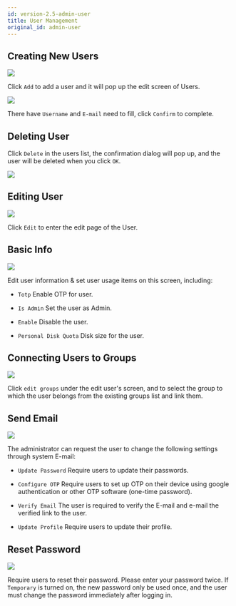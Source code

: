 ```yaml
---
id: version-2.5-admin-user
title: User Management
original_id: admin-user
---
```


## Creating New Users

![](assets/user_6.png)

Click `Add` to add a user and it will pop up the edit screen of Users.

![](assets/user_4.png)

There have `Username` and `E-mail` need to fill, click `Confirm` to complete.

## Deleting User

Click `Delete` in the users list, the confirmation dialog will pop up, and the user will be deleted when you click `OK`.

![](assets/user_10.png)

## Editing User

![](assets/user_7.png)

Click `Edit` to enter the edit page of the User.

## Basic Info

![](assets/user_5.png)

Edit user information & set user usage items on this screen, including:

+ `Totp` Enable OTP for user.

+ `Is Admin` Set the user as Admin.

+ `Enable` Disable the user.

+ `Personal Disk Quota` Disk size for the user.

## Connecting Users to Groups

![](assets/user_15.png)

Click `edit groups` under the edit user's screen, and to select the group to which the user belongs from the existing groups list and link them.

## Send Email

![](assets/user_18.png)

The administrator can request the user to change the following settings through system E-mail:

+ `Update Password` Require users to update their passwords.

+ `Configure OTP` Require users to set up OTP on their device using google authentication or other OTP software (one-time password).

+ `Verify Email` The user is required to verify the E-mail and e-mail the verified link to the user.

+ `Update Profile` Require users to update their profile.

## Reset Password

![](assets/user_19.png)

Require users to reset their password. Please enter your password twice. If `Temporary` is turned on, the new password only be used once, and the user must change the password immediately after logging
in.
